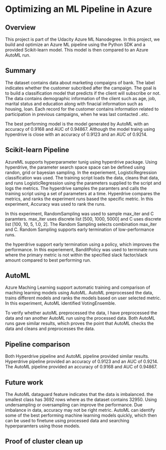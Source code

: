 # Optimizing an ML Pipeline in Azure

## Overview
This project is part of the Udacity Azure ML Nanodegree.
In this project, we build and optimize an Azure ML pipeline using the Python SDK and a provided Scikit-learn model.
This model is then compared to an Azure AutoML run.

## Summary
The dataset contains data about marketing compaigns of bank. The label indicates whether the customer subcribed after the campaign. The goal is to build a classification model that predicts if the client will subscribe or not.  The data contains demographic information of the client such as age, job, marital status and education along with finacial information such as housing, loan. Each record for the customer contains information related to participation in previous campaigns, when he was last contacted ..etc.

The best performing model is the model generated by AutoML with an accuracy of 0.9168 and AUC of 0.94867. Although the model traing using hyperdrive is close with an accuracy of 0.9123 and an AUC of 0.9214.

## Scikit-learn Pipeline
AzureML supports hyperparameter tunig using hyperdrive package. Using hyperdrive, the parameter search space space can be defined using randon, grid or bayesian sampling. In the experiement, LogisticRegression classification was used. The training script loads the data, cleans that data, and runs LogisticRegression using the parameters supplied to the script and logs the metrics. The hyperdrive samples the paramters and calls the training script using a set of parameters at a time. Hyperdrive compares the metrics, and ranks the experiment runs based the specific metric. In this experiment, Accuracy was used to rank the runs.

In this experiment, RandomSampling was used to sample max_iter and C paramters. max_iter uses discrete list [500, 1000, 5000] and C uses discrete list [100, 10, 5, 1.0, 2]. The Random Sampling selects combination max_iter and C. Random Sampling supports early termination of low-performance runs. 

the hyperdrive support early termination using a policy, which improves the performance. In this experiement, BanditPolicy was used to terminate runs where the primary metric is not within the specified slack factor/slack amount compared to best performing run.

## AutoML
Azure Maching Learning support automatic training and comparison of maching learning models using AutoML. AutoML preprocessed the data, trains different models and ranks the models based on user selected metric.  In this experiment, AutoML identified VotingEnsemble.

To verify whether autoML preprocessed the data, I have preprocessed the data and ran another AutoML run using the processed data. Both AutoML runs gave similar results, which proves the point that AutoML checks the data and cleans and preprocesses the data.

## Pipeline comparison
Both Hyperdrive pipeline and AutoML pipeline provided similar results. Hyperdrive pipeline provided an accuracy of 0.9123 and an AUC of 0.9214. The AutoML pipeline provided an accuracy of 0.9168 and AUC of 0.94867.

## Future work
The AutoML dataguard feature indicates that the data is imbalanced. the smallest class has 3692 rows where as the dataset contains 32950. Using undersampling or oversampling can improve the performance. Due imbalance in data, accuracy may not be right metric. 
AutoML can identify some of the best performing machine learning models quickly, which then can be used to finetune using processed data and searching hyperparamters using those models.

## Proof of cluster clean up


